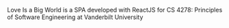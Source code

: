 Love Is a Big World is a SPA developed with ReactJS for CS 4278: Principles of Software Engineering at Vanderbilt University
